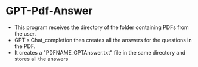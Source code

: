 # GPT-Pdf-Answer

* This program receives the directory of the folder containing PDFs from the user.
*  GPT's Chat_completion then creates all the answers for the questions in the PDF.
*  It creates a "PDFNAME_GPTAnswer.txt" file in the same directory and stores all the answers
